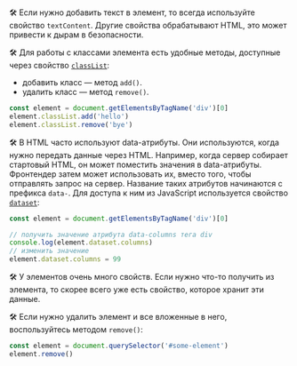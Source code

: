 🛠 Если нужно добавить текст в элемент, то всегда используйте свойство `textContent`. Другие свойства обрабатывают HTML, это может привести к дырам в безопасности.

🛠 Для работы с классами элемента есть удобные методы, доступные через свойство [`classList`](/js/element-classlist/):

- добавить класс — метод `add()`.
- удалить класс — метод `remove()`.

```js
const element = document.getElementsByTagName('div')[0]
element.classList.add('hello')
element.classList.remove('bye')
```

🛠 В HTML часто используют data-атрибуты. Они используются, когда нужно передать данные через HTML. Например, когда сервер собирает стартовый HTML, он может поместить значения в data-атрибуты. Фронтендер затем может использовать их, вместо того, чтобы отправлять запрос на сервер. Название таких атрибутов начинаются с префикса `data-`. Для доступа к ним из JavaScript используется свойство [`dataset`](/js/element-dataset/):

```js
const element = document.getElementsByTagName('div')[0]

// получить значение атрибута data-columns тега div
console.log(element.dataset.columns)
// изменить значение
element.dataset.columns = 99
```

🛠 У элементов очень много свойств. Если нужно что-то получить из элемента, то скорее всего уже есть свойство, которое хранит эти данные.

🛠 Если нужно удалить элемент и все вложенные в него, воспользуйтесь методом `remove()`:

```js
const element = document.querySelector('#some-element')
element.remove()
```
